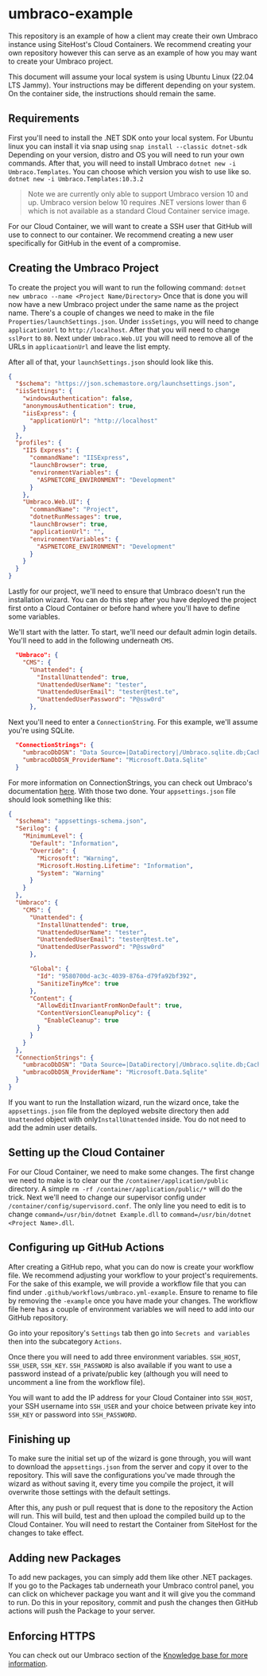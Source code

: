 # umbraco-example
This repository is an example of how a client may create their own Umbraco instance using SiteHost's Cloud Containers. We recommend creating your own repository however this can serve as an example of how you may want to create your Umbraco project.

This document will assume your local system is using Ubuntu Linux (22.04 LTS Jammy). Your instructions may be different depending on your system. On the container side, the instructions should remain the same.

## Requirements
First you'll need to install the .NET SDK onto your local system.
For Ubuntu linux you can install it via snap using `snap install --classic dotnet-sdk` Depending on your version, distro and OS you will need to run your own commands.
After that, you will need to install Umbraco `dotnet new -i Umbraco.Templates`.
You can choose which version you wish to use like so. `dotnet new -i Umbraco.Templates:10.3.2`
> Note we are currently only able to support Umbraco version 10 and up. Umbraco version below 10 requires .NET versions lower than 6 which is not available as a standard Cloud Container service image.

For our Cloud Container, we will want to create a SSH user that GitHub will use to connect to our container. We recommend creating a new user specifically for GitHub in the event of a compromise.

## Creating the Umbraco Project
To create the project you will want to run the following command: `dotnet new umbraco --name <Project Name/Directory>`
Once that is done you will now have a new Umbraco project under the same name as the project name.
There's a couple of changes we need to make in the file `Properties/launchSettings.json`.
Under `issSetings`, you will need to change `applicationUrl` to `http://localhost`. After that you will need to change `sslPort` to `80`.
Next under `Umbraco.Web.UI` you will need to remove all of the URLs in `applicaationUrl` and leave the list empty.

After all of that, your `launchSettings.json` should look like this.
```json
{
  "$schema": "https://json.schemastore.org/launchsettings.json",
  "iisSettings": {
    "windowsAuthentication": false,
    "anonymousAuthentication": true,
    "iisExpress": {
      "applicationUrl": "http://localhost"
    }
  },
  "profiles": {
    "IIS Express": {
      "commandName": "IISExpress",
      "launchBrowser": true,
      "environmentVariables": {
        "ASPNETCORE_ENVIRONMENT": "Development"
      }
    },
    "Umbraco.Web.UI": {
      "commandName": "Project",
      "dotnetRunMessages": true,
      "launchBrowser": true,
      "applicationUrl": "",
      "environmentVariables": {
        "ASPNETCORE_ENVIRONMENT": "Development"
      }
    }
  }
}
```

Lastly for our project, we'll need to ensure that Umbraco doesn't run the installation wizard. You can do this step after you have deployed the project first onto a Cloud Container or before hand where you'll have to define some variables.

We'll start with the latter. To start, we'll need our default admin login details. You'll need to add in the following underneath `CMS`.
```json
  "Umbraco": {
    "CMS": {
      "Unattended": {
        "InstallUnattended": true,
        "UnattendedUserName": "tester",
        "UnattendedUserEmail": "tester@test.te",
        "UnattendedUserPassword": "P@ssw0rd"
      },
```
Next you'll need to enter a `ConnectionString`. For this example, we'll assume you're using SQLite.
```json
  "ConnectionStrings": {
    "umbracoDbDSN": "Data Source=|DataDirectory|/Umbraco.sqlite.db;Cache=Shared;Foreign Keys=True;Pooling=True",
    "umbracoDbDSN_ProviderName": "Microsoft.Data.Sqlite"
  }
```
For more information on ConnectionStrings, you can check out Umbraco's documentation [here](https://docs.umbraco.com/umbraco-cms/reference/configuration/connectionstringssettings).
With those two done. Your `appsettings.json` file should look something like this:
```json
{
  "$schema": "appsettings-schema.json",
  "Serilog": {
    "MinimumLevel": {
      "Default": "Information",
      "Override": {
        "Microsoft": "Warning",
        "Microsoft.Hosting.Lifetime": "Information",
        "System": "Warning"
      }
    }
  },
  "Umbraco": {
    "CMS": {
      "Unattended": {
        "InstallUnattended": true,
        "UnattendedUserName": "tester",
        "UnattendedUserEmail": "tester@test.te",
        "UnattendedUserPassword": "P@ssw0rd"
      },

      "Global": {
        "Id": "9580700d-ac3c-4039-876a-d79fa92bf392",
        "SanitizeTinyMce": true
      },
      "Content": {
        "AllowEditInvariantFromNonDefault": true,
        "ContentVersionCleanupPolicy": {
          "EnableCleanup": true
        }
      }
    }
  },
  "ConnectionStrings": {
    "umbracoDbDSN": "Data Source=|DataDirectory|/Umbraco.sqlite.db;Cache=Shared;Foreign Keys=True;Pooling=True",
    "umbracoDbDSN_ProviderName": "Microsoft.Data.Sqlite"
  }
}
```

If you want to run the Installation wizard, run the wizard once, take the `appsettings.json` file from the deployed website directory then add `Unattended` object with only`InstallUnattended` inside. You do not need to add the admin user details.

## Setting up the Cloud Container
For our Cloud Container, we need to make some changes. The first change we need to make is to clear our the `/container/application/public` directory. A simple `rm -rf /container/application/public/*` will do the trick.
Next we'll need to change our supervisor config under `/container/config/supervisord.conf`.
The only line you need to edit is to change `command=/usr/bin/dotnet Example.dll` to `command=/usr/bin/dotnet <Project Name>.dll`.

## Configuring up GitHub Actions
After creating a GitHub repo, what you can do now is create your workflow file. We recommend adjusting your workflow to your project's requirements.
For the sake of this example, we will provide a workflow file that you can find under `.github/workflows/umbraco.yml-example`. Ensure to rename to file by removing the `-example` once you have made your changes.
The workflow file here has a couple of environment variables we will need to add into our GitHub repository.

Go into your repository's `Settings` tab then go into `Secrets and variables` then into the subcategory `Actions`.

Once there you will need to add three environment variables. `SSH_HOST`, `SSH_USER`, `SSH_KEY`. `SSH_PASSWORD` is also available if you want to use a password instead of a private/public key (although you will need to uncomment a line from the workflow file).

You will want to add the IP address for your Cloud Container into `SSH_HOST`, your SSH username into `SSH_USER` and your choice between private key into `SSH_KEY` or password into `SSH_PASSWORD`.

## Finishing up
To make sure the initial set up of the wizard is gone through, you will want to download the `appsettings.json` from the server and copy it over to the repository. This will save the configurations you've made through the wizard as without saving it, every time you compile the project, it will overwrite those settings with the default settings.

After this, any push or pull request that is done to the repository the Action will run. This will build, test and then upload the compiled build up to the Cloud Container. You will need to restart the Container from SiteHost for the changes to take effect.

## Adding new Packages
To add new packages, you can simply add them like other .NET packages. If you go to the Packages tab underneath your Umbraco control panel, you can click on whichever package you want and it will give you the command to run. Do this in your repository, commit and push the changes then GitHub actions will push the Package to your server.

## Enforcing HTTPS
You can check out our Umbraco section of the [Knowledge base for more information](https://kb.sitehost.nz/cloud-containers/containers/ssl#net-asp-net).
